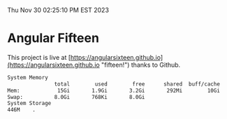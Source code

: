 Thu Nov 30 02:25:10 PM EST 2023

# Angular Fifteen


This project is live at [https://angularsixteen.github.io](https://angularsixteen.github.io "fifteen!") thanks to Github.

```bash
System Memory
               total        used        free      shared  buff/cache   available
Mem:            15Gi       1.9Gi       3.2Gi       292Mi        10Gi        13Gi
Swap:          8.0Gi       768Ki       8.0Gi
System Storage
446M	.
